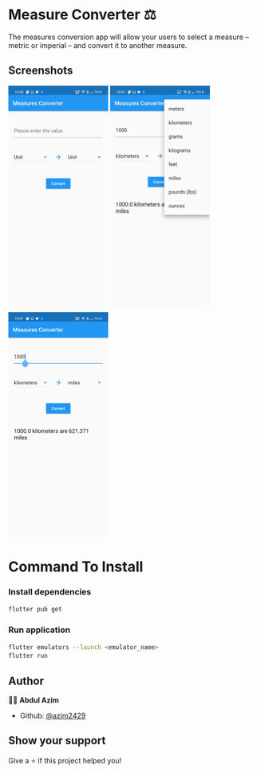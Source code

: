 # Measure Converter  ⚖️
The measures conversion app will allow your users to select a measure – metric or imperial
– and convert it to another measure.

## Screenshots

<p float="left">
<img src="./image/Homepage.jpg" width="200" height="450" />
<img src="./image/Dropdown.jpg" width="200" height="450" />
<img src="./image/Converter.jpg" width="200" height="450" />
</p>

# Command To Install

### Install dependencies

```sh
flutter pub get
```

### Run application

```sh
flutter emulators --launch <emulator_name>
flutter run
```
## Author

👨‍💻 **Abdul Azim**

* Github: [@azim2429](https://github.com/azim2429)

## Show your support

Give a ⭐️ if this project helped you!
